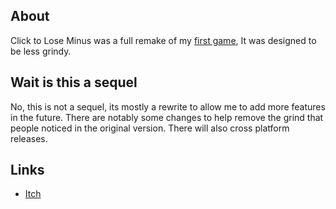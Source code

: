 ## About

Click to Lose Minus was a full remake of my [first game](ctl-1), It was designed to be less grindy.

## Wait is this a sequel

No, this is not a sequel, its mostly a rewrite to allow me to add more features in the future. There are notably some changes to help remove the grind that people noticed in the original version. There will also cross platform releases.

## Links

- [Itch](https://prestosilver.itch.io/ctl2)
